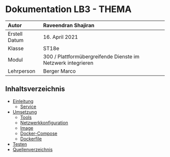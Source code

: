 # Dokumentation LB3 - THEMA
| Autor         | Raveendran Shajiran                                          |
|:--------------|:-------------------------------------------------------------|
| Erstell Datum | 16. April 2021                                               |
| Klasse        | ST18e                                                        |
| Modul         | 300 / Plattformübergreifende Dienste im Netzwerk integrieren | 
| Lehrperson    | Berger Marco                                                 |


## Inhaltsverzeichnis
- [Einleitung](#einleitung)
    - [Service](#service)
- [Umsetzung](#umsetzung)
    - [Tools](#tools)
    - [Netzwerkkonfiguration](#netzwerkkonfiguration)
    - [Image](#image)
    - [Docker-Compose](#dockercompose)
    - [Dockerfile](#dockerfile)
- [Testen](#testen)
- [Quellenverzeichnis](#quellenverzeichnis)
